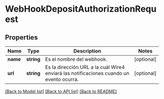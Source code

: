 # WebHookDepositAuthorizationRequest

## Properties
Name | Type | Description | Notes
------------ | ------------- | ------------- | -------------
**name** | **string** | Es el nombre del webhook. | [optional] 
**url** | **string** | Es la dirección URL a la cuál Wire4 enviará las notificaciones cuando un evento ocurra. | [optional] 

[[Back to Model list]](../../README.md#documentation-for-models) [[Back to API list]](../../README.md#documentation-for-api-endpoints) [[Back to README]](../../README.md)

